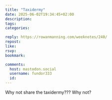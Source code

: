 ```yaml
---
title: "Taxidermy"
date: 2025-06-02T19:34:45+02:00
description:
tags:
categories:

reply: https://rowanmanning.com/weeknotes/240/
repost:
like:
rsvp:
bookmark:

comments:
  host: mastodon.social
  username: fundor333
  id:
---
```


Why not share the taxidermy??? Why not?
